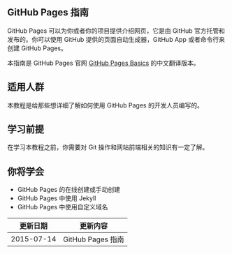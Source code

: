 ## GitHub Pages 指南

GitHub Pages 可以为你或者你的项目提供介绍网页，它是由 GitHub 官方托管和发布的。你可以使用 GitHub 提供的页面自动生成器，GitHub App 或者命令行来创建 GitHub Pages。

本指南是 GitHub Pages 官网 [GitHub Pages Basics](https://help.github.com/categories/github-pages-basics/) 的中文翻译版本。

## 适用人群

本教程是给那些想详细了解如何使用 GitHub Pages 的开发人员编写的。

## 学习前提

在学习本教程之前，你需要对 Git 操作和网站前端相关的知识有一定了解。

## 你将学会

+ GitHub Pages 的在线创建或手动创建
+ GitHub Pages 中使用 Jekyll
+ GitHub Pages 中使用自定义域名

|更新日期    |更新内容 
|----------|--------------------
|2015-07-14| GitHub Pages 指南
